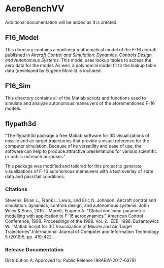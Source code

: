 # AeroBenchVV
Additional documentation will be added as it is created.

## F16_Model
This directory contains a nonlinear mathematical model of the F-16 aircraft published in _Aircraft Control and Simulation: Dynamics, Controls Design, and Autonomous Systems_. This model uses lookup tables to access the aero data for the model. As well, a polynomial model fit to the lookup table data (developed by Eugene Morelli) is included.

## F16_Sim
This directory contains all of the Matlab scripts and functions used to simulate and analyze autonomous maneuvers of the aforementioned F-16 models.

## flypath3d
"The flypath3d package a free Matlab software for 3D visualizations of missile and air target trajectories that provide a visual reference for the computer simulation. Because of its versatility and ease of use, the software can help to produce attractive presentations for various scientific or public outreach purposes."

This package was modified and tailored for this project to generate visualizations of F-16 autonomous maneuvers with a text overlay of state data and pass/fail conditions.

### Citations
Stevens, Brian L., Frank L. Lewis, and Eric N. Johnson. Aircraft control and simulation: dynamics, controls design, and autonomous systems. John Wiley & Sons, 2015.  
Morelli, Eugene A. "Global nonlinear parametric modelling with application to F-16 aerodynamics." American Control Conference, 1998. Proceedings of the 1998. Vol. 2. IEEE, 1998.
Bużantowicz W. "Matlab Script for 3D Visualization of Missile and Air Target Trajectories".International Journal of Computer and Information Technology 5 (2016)5, pp. 419-422.

### Release Documentation
Distribution A: Approved for Public Release (88ABW-2017-6379)

